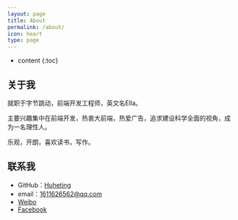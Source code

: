 ```yaml
---
layout: page
title: About
permalink: /about/
icon: heart
type: page
---
```


* content
{:toc}

## 关于我


就职于字节跳动，前端开发工程师，英文名Ella。

主要兴趣集中在前端开发，热衷大前端，热爱广告，追求建设科学全面的视角，成为一名理性人。

乐观，开朗，喜欢读书，写作。


## 联系我

* GitHub：[Huheting](https://github.com/xiaohujiazi)
* email：1611626562@qq.com
* [Weibo](https://www.weibo.com/6622012918/profile?rightmod=1&wvr=6&mod=personinfo&is_all=1)
* [Facebook](https://www.facebook.com/profile.php?id=100030529303759&ref=bookmarks)

